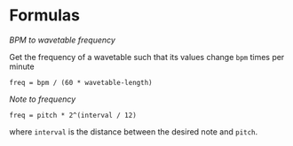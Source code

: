 # Formulas

_BPM to wavetable frequency_

Get the frequency of a wavetable such that its values change `bpm` times per minute

```
freq = bpm / (60 * wavetable-length)
```

_Note to frequency_

```
freq = pitch * 2^(interval / 12)
```

where `interval` is the distance between the desired note and `pitch`.

